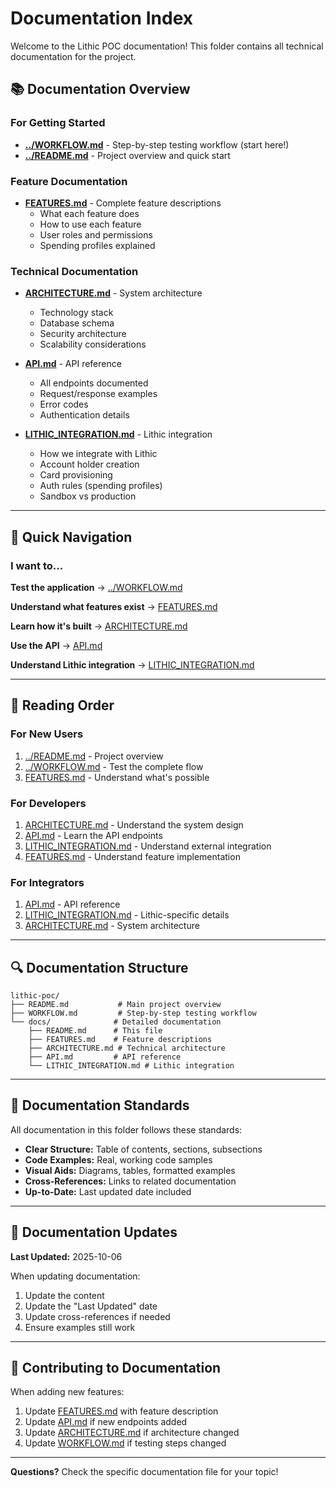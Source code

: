 # Documentation Index

Welcome to the Lithic POC documentation! This folder contains all technical documentation for the project.

## 📚 Documentation Overview

### For Getting Started
- **[../WORKFLOW.md](../WORKFLOW.md)** - Step-by-step testing workflow (start here!)
- **[../README.md](../README.md)** - Project overview and quick start

### Feature Documentation
- **[FEATURES.md](FEATURES.md)** - Complete feature descriptions
  - What each feature does
  - How to use each feature
  - User roles and permissions
  - Spending profiles explained

### Technical Documentation
- **[ARCHITECTURE.md](ARCHITECTURE.md)** - System architecture
  - Technology stack
  - Database schema
  - Security architecture
  - Scalability considerations

- **[API.md](API.md)** - API reference
  - All endpoints documented
  - Request/response examples
  - Error codes
  - Authentication details

- **[LITHIC_INTEGRATION.md](LITHIC_INTEGRATION.md)** - Lithic integration
  - How we integrate with Lithic
  - Account holder creation
  - Card provisioning
  - Auth rules (spending profiles)
  - Sandbox vs production

---

## 🎯 Quick Navigation

### I want to...

**Test the application**
→ [../WORKFLOW.md](../WORKFLOW.md)

**Understand what features exist**
→ [FEATURES.md](FEATURES.md)

**Learn how it's built**
→ [ARCHITECTURE.md](ARCHITECTURE.md)

**Use the API**
→ [API.md](API.md)

**Understand Lithic integration**
→ [LITHIC_INTEGRATION.md](LITHIC_INTEGRATION.md)

---

## 📖 Reading Order

### For New Users
1. [../README.md](../README.md) - Project overview
2. [../WORKFLOW.md](../WORKFLOW.md) - Test the complete flow
3. [FEATURES.md](FEATURES.md) - Understand what's possible

### For Developers
1. [ARCHITECTURE.md](ARCHITECTURE.md) - Understand the system design
2. [API.md](API.md) - Learn the API endpoints
3. [LITHIC_INTEGRATION.md](LITHIC_INTEGRATION.md) - Understand external integration
4. [FEATURES.md](FEATURES.md) - Understand feature implementation

### For Integrators
1. [API.md](API.md) - API reference
2. [LITHIC_INTEGRATION.md](LITHIC_INTEGRATION.md) - Lithic-specific details
3. [ARCHITECTURE.md](ARCHITECTURE.md) - System architecture

---

## 🔍 Documentation Structure

```
lithic-poc/
├── README.md           # Main project overview
├── WORKFLOW.md         # Step-by-step testing workflow
└── docs/              # Detailed documentation
    ├── README.md      # This file
    ├── FEATURES.md    # Feature descriptions
    ├── ARCHITECTURE.md # Technical architecture
    ├── API.md         # API reference
    └── LITHIC_INTEGRATION.md # Lithic integration
```

---

## 📝 Documentation Standards

All documentation in this folder follows these standards:

- **Clear Structure:** Table of contents, sections, subsections
- **Code Examples:** Real, working code samples
- **Visual Aids:** Diagrams, tables, formatted examples
- **Cross-References:** Links to related documentation
- **Up-to-Date:** Last updated date included

---

## 🔄 Documentation Updates

**Last Updated:** 2025-10-06

When updating documentation:
1. Update the content
2. Update the "Last Updated" date
3. Update cross-references if needed
4. Ensure examples still work

---

## 🤝 Contributing to Documentation

When adding new features:
1. Update [FEATURES.md](FEATURES.md) with feature description
2. Update [API.md](API.md) if new endpoints added
3. Update [ARCHITECTURE.md](ARCHITECTURE.md) if architecture changed
4. Update [WORKFLOW.md](../WORKFLOW.md) if testing steps changed

---

**Questions?** Check the specific documentation file for your topic!
